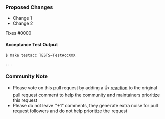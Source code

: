 <!--- 

**IMPORTANT:** Please submit pull requests to [alexkappa/terraform-provider-auth0](https://github.com/lallij/terraform-provider-auth0). This helps maintainers organize work more efficiently.

See what makes a good Pull Request at : https://github.com/lallij/terraform-provider-auth0/blob/master/.github/CONTRIBUTING.md#pull-requests 

--->
### Proposed Changes

* Change 1
* Change 2

Fixes #0000

#### Acceptance Test Output

```
$ make testacc TESTS=TestAccXXX

...
```

<!--- Please keep this note for the community --->

### Community Note

* Please vote on this pull request by adding a 👍 [reaction](https://blog.github.com/2016-03-10-add-reactions-to-pull-requests-issues-and-comments/) to the original pull request comment to help the community and maintainers prioritize this request
* Please do not leave "+1" comments, they generate extra noise for pull request followers and do not help prioritize the request

<!--- Thank you for keeping this note for the community --->